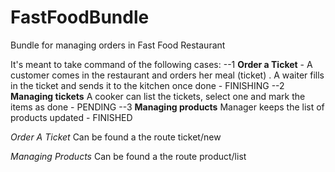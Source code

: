 # FastFoodBundle
Bundle for managing orders in Fast Food Restaurant

It's meant to take command of the following cases:
--1 **Order a Ticket** - A customer comes in the restaurant and orders her meal (ticket) . A waiter fills in the ticket  and sends it to the kitchen once done - FINISHING
--2 **Managing tickets** A cooker can list the tickets, select one and mark the items as done - PENDING
--3 **Managing products** Manager keeps the list of products updated - FINISHED

*Order A Ticket*
Can be found a the route ticket/new

*Managing Products*
Can be found a the route product/list